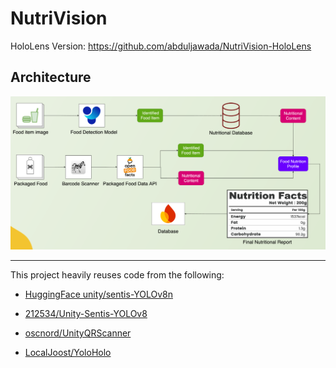 # NutriVision

HoloLens Version: https://github.com/abduljawada/NutriVision-HoloLens

## Architecture

![Architecture](https://github.com/abduljawada/NutriVision/blob/main/nv.png)

---

This project heavily reuses code from the following:

* [HuggingFace unity/sentis-YOLOv8n](https://huggingface.co/unity/sentis-YOLOv8n)

* [212534/Unity-Sentis-YOLOv8](https://github.com/212534/Unity-Sentis-YOLOv8)

* [oscnord/UnityQRScanner](https://github.com/oscnord/UnityQRScanner)

* [LocalJoost/YoloHolo](https://github.com/LocalJoost/YoloHolo/tree/crossplat-sentis)
